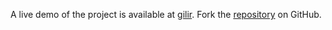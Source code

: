 A live demo of the project is available at [gilir](https://gilir.pages.dev).
Fork the [repository](https://github.com/jolk9110) on GitHub.